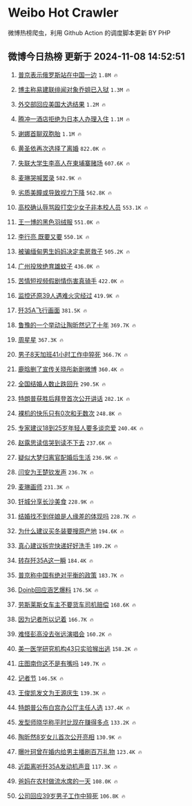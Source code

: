 # Weibo Hot Crawler 



微博热榜爬虫，利用 Github Action 的调度脚本更新 BY PHP 


## 微博今日热榜 更新于 2024-11-08 14:52:51 
1. [普京表示俄罗斯站在中国一边](https://s.weibo.com/weibo?q=%23%E6%99%AE%E4%BA%AC%E8%A1%A8%E7%A4%BA%E4%BF%84%E7%BD%97%E6%96%AF%E7%AB%99%E5%9C%A8%E4%B8%AD%E5%9B%BD%E4%B8%80%E8%BE%B9%23&t=31&band_rank=1&Refer=top) `1.8M 🔥` 

1. [博主称易建联绯闻对象乔姐已入狱](https://s.weibo.com/weibo?q=%23%E5%8D%9A%E4%B8%BB%E7%A7%B0%E6%98%93%E5%BB%BA%E8%81%94%E7%BB%AF%E9%97%BB%E5%AF%B9%E8%B1%A1%E4%B9%94%E5%A7%90%E5%B7%B2%E5%85%A5%E7%8B%B1%23&t=31&band_rank=2&Refer=top) `1.3M 🔥` 

1. [外交部回应美国大选结果](https://s.weibo.com/weibo?q=%23%E5%A4%96%E4%BA%A4%E9%83%A8%E5%9B%9E%E5%BA%94%E7%BE%8E%E5%9B%BD%E5%A4%A7%E9%80%89%E7%BB%93%E6%9E%9C%23&t=31&band_rank=3&Refer=top) `1.2M 🔥` 

1. [腾冲一酒店拒绝为日本人办理入住](https://s.weibo.com/weibo?q=%23%E8%85%BE%E5%86%B2%E4%B8%80%E9%85%92%E5%BA%97%E6%8B%92%E7%BB%9D%E4%B8%BA%E6%97%A5%E6%9C%AC%E4%BA%BA%E5%8A%9E%E7%90%86%E5%85%A5%E4%BD%8F%23&t=31&band_rank=4&Refer=top) `1.1M 🔥` 

1. [谢娜首聊双胞胎](https://s.weibo.com/weibo?q=%E8%B0%A2%E5%A8%9C%E9%A6%96%E8%81%8A%E5%8F%8C%E8%83%9E%E8%83%8E&t=31&band_rank=5&Refer=top) `1.1M 🔥` 

1. [黄圣依再次选择了离婚](https://s.weibo.com/weibo?q=%E9%BB%84%E5%9C%A3%E4%BE%9D%E5%86%8D%E6%AC%A1%E9%80%89%E6%8B%A9%E4%BA%86%E7%A6%BB%E5%A9%9A&t=31&band_rank=6&Refer=top) `822.0K 🔥` 

1. [失联大学生李高人在柬埔寨赌场](https://s.weibo.com/weibo?q=%23%E5%A4%B1%E8%81%94%E5%A4%A7%E5%AD%A6%E7%94%9F%E6%9D%8E%E9%AB%98%E4%BA%BA%E5%9C%A8%E6%9F%AC%E5%9F%94%E5%AF%A8%E8%B5%8C%E5%9C%BA%23&t=31&band_rank=7&Refer=top) `607.6K 🔥` 

1. [麦琳哭喊罢录](https://s.weibo.com/weibo?q=%23%E9%BA%A6%E7%90%B3%E5%93%AD%E5%96%8A%E7%BD%A2%E5%BD%95%23&t=31&band_rank=8&Refer=top) `582.9K 🔥` 

1. [劣质美瞳或导致视力下降](https://s.weibo.com/weibo?q=%23%E5%8A%A3%E8%B4%A8%E7%BE%8E%E7%9E%B3%E6%88%96%E5%AF%BC%E8%87%B4%E8%A7%86%E5%8A%9B%E4%B8%8B%E9%99%8D%23&t=31&band_rank=9&Refer=top) `562.8K 🔥` 

1. [高校确认辱骂殴打空少女子非本校人员](https://s.weibo.com/weibo?q=%23%E9%AB%98%E6%A0%A1%E7%A1%AE%E8%AE%A4%E8%BE%B1%E9%AA%82%E6%AE%B4%E6%89%93%E7%A9%BA%E5%B0%91%E5%A5%B3%E5%AD%90%E9%9D%9E%E6%9C%AC%E6%A0%A1%E4%BA%BA%E5%91%98%23&t=31&band_rank=10&Refer=top) `553.1K 🔥` 

1. [王一博的黑色羽绒服](https://s.weibo.com/weibo?q=%23%E7%8E%8B%E4%B8%80%E5%8D%9A%E7%9A%84%E9%BB%91%E8%89%B2%E7%BE%BD%E7%BB%92%E6%9C%8D%23&t=31&band_rank=11&Refer=top) `551.0K 🔥` 

1. [李行亮 既要又要](https://s.weibo.com/weibo?q=%E6%9D%8E%E8%A1%8C%E4%BA%AE%20%E6%97%A2%E8%A6%81%E5%8F%88%E8%A6%81&t=31&band_rank=12&Refer=top) `550.1K 🔥` 

1. [被骗缅甸男生妈妈决定卖房救子](https://s.weibo.com/weibo?q=%23%E8%A2%AB%E9%AA%97%E7%BC%85%E7%94%B8%E7%94%B7%E7%94%9F%E5%A6%88%E5%A6%88%E5%86%B3%E5%AE%9A%E5%8D%96%E6%88%BF%E6%95%91%E5%AD%90%23&t=31&band_rank=13&Refer=top) `505.2K 🔥` 

1. [广州投放绝育雄蚊子](https://s.weibo.com/weibo?q=%23%E5%B9%BF%E5%B7%9E%E6%8A%95%E6%94%BE%E7%BB%9D%E8%82%B2%E9%9B%84%E8%9A%8A%E5%AD%90%23&t=31&band_rank=14&Refer=top) `436.0K 🔥` 

1. [苦情短视频假剧情伤害真骑手](https://s.weibo.com/weibo?q=%23%E8%8B%A6%E6%83%85%E7%9F%AD%E8%A7%86%E9%A2%91%E5%81%87%E5%89%A7%E6%83%85%E4%BC%A4%E5%AE%B3%E7%9C%9F%E9%AA%91%E6%89%8B%23&t=31&band_rank=15&Refer=top) `422.0K 🔥` 

1. [监控还原39人遇难火灾经过](https://s.weibo.com/weibo?q=%23%E7%9B%91%E6%8E%A7%E8%BF%98%E5%8E%9F39%E4%BA%BA%E9%81%87%E9%9A%BE%E7%81%AB%E7%81%BE%E7%BB%8F%E8%BF%87%23&t=31&band_rank=16&Refer=top) `419.9K 🔥` 

1. [歼35A飞行画面](https://s.weibo.com/weibo?q=%23%E6%AD%BC35A%E9%A3%9E%E8%A1%8C%E7%94%BB%E9%9D%A2%23&t=31&band_rank=17&Refer=top) `381.5K 🔥` 

1. [鲁豫的一个举动让陶昕然记了十年](https://s.weibo.com/weibo?q=%E9%B2%81%E8%B1%AB%E7%9A%84%E4%B8%80%E4%B8%AA%E4%B8%BE%E5%8A%A8%E8%AE%A9%E9%99%B6%E6%98%95%E7%84%B6%E8%AE%B0%E4%BA%86%E5%8D%81%E5%B9%B4&t=31&band_rank=18&Refer=top) `369.7K 🔥` 

1. [周星星](https://s.weibo.com/weibo?q=%E5%91%A8%E6%98%9F%E6%98%9F&t=31&band_rank=19&Refer=top) `367.3K 🔥` 

1. [男子8天加班41小时工作中猝死](https://s.weibo.com/weibo?q=%23%E7%94%B7%E5%AD%908%E5%A4%A9%E5%8A%A0%E7%8F%AD41%E5%B0%8F%E6%97%B6%E5%B7%A5%E4%BD%9C%E4%B8%AD%E7%8C%9D%E6%AD%BB%23&t=31&band_rank=20&Refer=top) `366.7K 🔥` 

1. [鹿晗删了宣传关晓彤新剧微博](https://s.weibo.com/weibo?q=%23%E9%B9%BF%E6%99%97%E5%88%A0%E4%BA%86%E5%AE%A3%E4%BC%A0%E5%85%B3%E6%99%93%E5%BD%A4%E6%96%B0%E5%89%A7%E5%BE%AE%E5%8D%9A%23&t=31&band_rank=21&Refer=top) `360.4K 🔥` 

1. [全国结婚人数止跌回升](https://s.weibo.com/weibo?q=%23%E5%85%A8%E5%9B%BD%E7%BB%93%E5%A9%9A%E4%BA%BA%E6%95%B0%E6%AD%A2%E8%B7%8C%E5%9B%9E%E5%8D%87%23&t=31&band_rank=22&Refer=top) `290.5K 🔥` 

1. [特朗普获胜后拜登首次公开讲话](https://s.weibo.com/weibo?q=%23%E7%89%B9%E6%9C%97%E6%99%AE%E8%8E%B7%E8%83%9C%E5%90%8E%E6%8B%9C%E7%99%BB%E9%A6%96%E6%AC%A1%E5%85%AC%E5%BC%80%E8%AE%B2%E8%AF%9D%23&t=31&band_rank=23&Refer=top) `282.1K 🔥` 

1. [裸机的快乐只有0次和无数次](https://s.weibo.com/weibo?q=%E8%A3%B8%E6%9C%BA%E7%9A%84%E5%BF%AB%E4%B9%90%E5%8F%AA%E6%9C%890%E6%AC%A1%E5%92%8C%E6%97%A0%E6%95%B0%E6%AC%A1&t=31&band_rank=24&Refer=top) `248.8K 🔥` 

1. [专家建议18到25岁年轻人要多谈恋爱](https://s.weibo.com/weibo?q=%23%E4%B8%93%E5%AE%B6%E5%BB%BA%E8%AE%AE18%E5%88%B025%E5%B2%81%E5%B9%B4%E8%BD%BB%E4%BA%BA%E8%A6%81%E5%A4%9A%E8%B0%88%E6%81%8B%E7%88%B1%23&t=31&band_rank=25&Refer=top) `240.4K 🔥` 

1. [赵露思读信哭到读不下去](https://s.weibo.com/weibo?q=%23%E8%B5%B5%E9%9C%B2%E6%80%9D%E8%AF%BB%E4%BF%A1%E5%93%AD%E5%88%B0%E8%AF%BB%E4%B8%8D%E4%B8%8B%E5%8E%BB%23&t=31&band_rank=26&Refer=top) `237.6K 🔥` 

1. [疑似大梦归离官配婚后生活](https://s.weibo.com/weibo?q=%E7%96%91%E4%BC%BC%E5%A4%A7%E6%A2%A6%E5%BD%92%E7%A6%BB%E5%AE%98%E9%85%8D%E5%A9%9A%E5%90%8E%E7%94%9F%E6%B4%BB&t=31&band_rank=27&Refer=top) `236.9K 🔥` 

1. [闫安为王楚钦发声](https://s.weibo.com/weibo?q=%23%E9%97%AB%E5%AE%89%E4%B8%BA%E7%8E%8B%E6%A5%9A%E9%92%A6%E5%8F%91%E5%A3%B0%23&t=31&band_rank=28&Refer=top) `236.7K 🔥` 

1. [麦琳画师](https://s.weibo.com/weibo?q=%E9%BA%A6%E7%90%B3%E7%94%BB%E5%B8%88&t=31&band_rank=29&Refer=top) `231.3K 🔥` 

1. [钎城分享长沙美食](https://s.weibo.com/weibo?q=%E9%92%8E%E5%9F%8E%E5%88%86%E4%BA%AB%E9%95%BF%E6%B2%99%E7%BE%8E%E9%A3%9F&t=31&band_rank=30&Refer=top) `228.9K 🔥` 

1. [结婚找不到伴娘是人缘差的体现吗](https://s.weibo.com/weibo?q=%23%E7%BB%93%E5%A9%9A%E6%89%BE%E4%B8%8D%E5%88%B0%E4%BC%B4%E5%A8%98%E6%98%AF%E4%BA%BA%E7%BC%98%E5%B7%AE%E7%9A%84%E4%BD%93%E7%8E%B0%E5%90%97%23&t=31&band_rank=31&Refer=top) `228.7K 🔥` 

1. [为什么建议买冬装要搜原产地](https://s.weibo.com/weibo?q=%23%E4%B8%BA%E4%BB%80%E4%B9%88%E5%BB%BA%E8%AE%AE%E4%B9%B0%E5%86%AC%E8%A3%85%E8%A6%81%E6%90%9C%E5%8E%9F%E4%BA%A7%E5%9C%B0%23&t=31&band_rank=32&Refer=top) `194.6K 🔥` 

1. [真心建议拆完快递好好洗手](https://s.weibo.com/weibo?q=%23%E7%9C%9F%E5%BF%83%E5%BB%BA%E8%AE%AE%E6%8B%86%E5%AE%8C%E5%BF%AB%E9%80%92%E5%A5%BD%E5%A5%BD%E6%B4%97%E6%89%8B%23&t=31&band_rank=33&Refer=top) `189.2K 🔥` 

1. [转存歼35A这一瞬](https://s.weibo.com/weibo?q=%23%E8%BD%AC%E5%AD%98%E6%AD%BC35A%E8%BF%99%E4%B8%80%E7%9E%AC%23&t=31&band_rank=34&Refer=top) `184.4K 🔥` 

1. [普京称中国有绝对平衡的政策](https://s.weibo.com/weibo?q=%23%E6%99%AE%E4%BA%AC%E7%A7%B0%E4%B8%AD%E5%9B%BD%E6%9C%89%E7%BB%9D%E5%AF%B9%E5%B9%B3%E8%A1%A1%E7%9A%84%E6%94%BF%E7%AD%96%23&t=31&band_rank=35&Refer=top) `183.7K 🔥` 

1. [Doinb回应涵艺爆料](https://s.weibo.com/weibo?q=%23Doinb%E5%9B%9E%E5%BA%94%E6%B6%B5%E8%89%BA%E7%88%86%E6%96%99%23&t=31&band_rank=36&Refer=top) `176.5K 🔥` 

1. [劳斯莱斯女车主不要货车司机赔偿](https://s.weibo.com/weibo?q=%23%E5%8A%B3%E6%96%AF%E8%8E%B1%E6%96%AF%E5%A5%B3%E8%BD%A6%E4%B8%BB%E4%B8%8D%E8%A6%81%E8%B4%A7%E8%BD%A6%E5%8F%B8%E6%9C%BA%E8%B5%94%E5%81%BF%23&t=31&band_rank=37&Refer=top) `168.6K 🔥` 

1. [因为记者所以记着](https://s.weibo.com/weibo?q=%23%E5%9B%A0%E4%B8%BA%E8%AE%B0%E8%80%85%E6%89%80%E4%BB%A5%E8%AE%B0%E7%9D%80%23&t=31&band_rank=38&Refer=top) `166.7K 🔥` 

1. [难怪彭高没去张远演唱会](https://s.weibo.com/weibo?q=%23%E9%9A%BE%E6%80%AA%E5%BD%AD%E9%AB%98%E6%B2%A1%E5%8E%BB%E5%BC%A0%E8%BF%9C%E6%BC%94%E5%94%B1%E4%BC%9A%23&t=31&band_rank=39&Refer=top) `160.2K 🔥` 

1. [美一医学研究机构43只实验猴出逃](https://s.weibo.com/weibo?q=%23%E7%BE%8E%E4%B8%80%E5%8C%BB%E5%AD%A6%E7%A0%94%E7%A9%B6%E6%9C%BA%E6%9E%8443%E5%8F%AA%E5%AE%9E%E9%AA%8C%E7%8C%B4%E5%87%BA%E9%80%83%23&t=31&band_rank=40&Refer=top) `158.2K 🔥` 

1. [庄图南你这不是有嘴吗](https://s.weibo.com/weibo?q=%E5%BA%84%E5%9B%BE%E5%8D%97%E4%BD%A0%E8%BF%99%E4%B8%8D%E6%98%AF%E6%9C%89%E5%98%B4%E5%90%97&t=31&band_rank=41&Refer=top) `149.7K 🔥` 

1. [记者节](https://s.weibo.com/weibo?q=%E8%AE%B0%E8%80%85%E8%8A%82&t=31&band_rank=42&Refer=top) `146.5K 🔥` 

1. [王俊凯发文为王源庆生](https://s.weibo.com/weibo?q=%23%E7%8E%8B%E4%BF%8A%E5%87%AF%E5%8F%91%E6%96%87%E4%B8%BA%E7%8E%8B%E6%BA%90%E5%BA%86%E7%94%9F%23&t=31&band_rank=43&Refer=top) `139.3K 🔥` 

1. [特朗普公布白宫办公厅主任人选](https://s.weibo.com/weibo?q=%23%E7%89%B9%E6%9C%97%E6%99%AE%E5%85%AC%E5%B8%83%E7%99%BD%E5%AE%AB%E5%8A%9E%E5%85%AC%E5%8E%85%E4%B8%BB%E4%BB%BB%E4%BA%BA%E9%80%89%23&t=31&band_rank=44&Refer=top) `137.4K 🔥` 

1. [发型师晓华称平时比现在赚得多点](https://s.weibo.com/weibo?q=%23%E5%8F%91%E5%9E%8B%E5%B8%88%E6%99%93%E5%8D%8E%E7%A7%B0%E5%B9%B3%E6%97%B6%E6%AF%94%E7%8E%B0%E5%9C%A8%E8%B5%9A%E5%BE%97%E5%A4%9A%E7%82%B9%23&t=31&band_rank=45&Refer=top) `133.2K 🔥` 

1. [陶昕然8岁女儿首次公开亮相](https://s.weibo.com/weibo?q=%23%E9%99%B6%E6%98%95%E7%84%B68%E5%B2%81%E5%A5%B3%E5%84%BF%E9%A6%96%E6%AC%A1%E5%85%AC%E5%BC%80%E4%BA%AE%E7%9B%B8%23&t=31&band_rank=46&Refer=top) `130.9K 🔥` 

1. [曝叶珂曾在婚内给男主播刷百万礼物](https://s.weibo.com/weibo?q=%23%E6%9B%9D%E5%8F%B6%E7%8F%82%E6%9B%BE%E5%9C%A8%E5%A9%9A%E5%86%85%E7%BB%99%E7%94%B7%E4%B8%BB%E6%92%AD%E5%88%B7%E7%99%BE%E4%B8%87%E7%A4%BC%E7%89%A9%23&t=31&band_rank=47&Refer=top) `123.4K 🔥` 

1. [近距离听歼35A发动机声音](https://s.weibo.com/weibo?q=%23%E8%BF%91%E8%B7%9D%E7%A6%BB%E5%90%AC%E6%AD%BC35A%E5%8F%91%E5%8A%A8%E6%9C%BA%E5%A3%B0%E9%9F%B3%23&t=31&band_rank=48&Refer=top) `117.3K 🔥` 

1. [爸妈在农村做流水席的一天](https://s.weibo.com/weibo?q=%E7%88%B8%E5%A6%88%E5%9C%A8%E5%86%9C%E6%9D%91%E5%81%9A%E6%B5%81%E6%B0%B4%E5%B8%AD%E7%9A%84%E4%B8%80%E5%A4%A9&t=31&band_rank=49&Refer=top) `108.0K 🔥` 

1. [公司回应39岁男子工作中猝死](https://s.weibo.com/weibo?q=%23%E5%85%AC%E5%8F%B8%E5%9B%9E%E5%BA%9439%E5%B2%81%E7%94%B7%E5%AD%90%E5%B7%A5%E4%BD%9C%E4%B8%AD%E7%8C%9D%E6%AD%BB%23&t=31&band_rank=50&Refer=top) `106.8K 🔥` 

